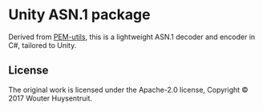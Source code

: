 # Unity ASN.1 package

Derived from [PEM-utils](https://github.com/huysentruitw/pem-utils), this is a lightweight ASN.1 decoder and encoder in C#, tailored to Unity.

## License

The original work is licensed under the Apache-2.0 license, Copyright © 2017 Wouter Huysentruit.
